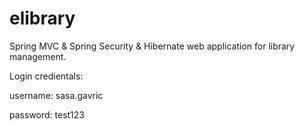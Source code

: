 # elibrary
Spring MVC &amp; Spring Security &amp; Hibernate web application for library management. 

Login credientals: 

username: sasa.gavric

password: test123
